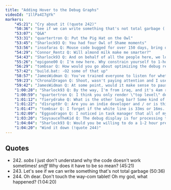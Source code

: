 ```yaml
---
title: "Adding Hover to the Debug Graphs"
videoId: "1llPa4I7gYk"
markers:
    "45:21": "Cry about it (!quote 242)"
    "50:36": "See if we can write something that's not total garbage (!quote 243)"
    "53:07": "Q&A"
    "53:31": "quartertron Q: Put the Pig Hat on the Owl"
    "53:45": "Sharlock93 Q: You had four Owl of Shame moments"
    "53:56": "insofaras Q: Mouse code bugged for over 150 days, bring on the Owl"
    "54:29": "Connor_Rentz Q: Will almond milk make me smarter?"
    "54:43": "Sharlock93 Q: And on behalf of all the people here, we love you and you are awesome"
    "55:26": "epigone00 Q: I'm new here. Why constrain yourself to 1-hour segments? Isn't ramp-up time every day hard?"
    "56:29": "tombsar Q: How would you go about optimizing the debug rendering? It looks as though there is a lot of unnecessary work with EntityBasis calculation, etc."
    "57:42": "build.bat: -O2 some of that up"
    "58:57": "JamesWidman Q: You've trained everyone to listen for whether you pronounce the letter \"t\", or its allophone, the glottal stop, when you say the word \"buttons\""
    "59:23": "ChronalDragon Q: Shoot, wasn't paying attention and I used the mouse code in another program. What was broken about it?"
    "59:42": "JamesWidman Q: At some point, would it make sense to pause and re-display the frame that is currently moused-over?"
    "1:00:28": "Sharlock93 Q: By the way, I'm from iraq, and it's 4am right now. Can you some time do early stream? I don't mind not sleeping until 4am, but in 2-3 weeks university starts and it would be awesome if you bring back early hours"
    "1:00:59": "quartertron Q: I think you only render \"top level\" debug timed functions etc. Are you planning on \"drilling down?\""
    "1:01:12": "fierydrake Q: What is the other long bar? Some kind of frame wait? Should it be that long?"
    "1:01:22": "d1srupt0r Q: Are you an indie developer and / or is this your professional job? If not, what is your day job?"
    "1:01:47": "tombsar Q: I forget if the white line is 33ms or 16ms. Could you add a green line for 60Hz, orange for 30, and red for 10, or something?"
    "1:02:09": "Eggsodragon Q: I noticed in task manager that all of my Steam games are 32-bit processes. Is there a really good reason to compile games in 32-bits rather than 64?"
    "1:03:20": "SoysauceTheKid Q: The debug display is for processing time. Are you going to do any visuals for memory usage?"
    "1:04:04": "Sharlock93 Q: Would you be willing to do a 1-2 hour prestream?"
    "1:04:20": "Wind it down (!quote 244)"
---
```


## Quotes

* 242\. *sobs* I just don't understand why the code doesn't work sometimes! *sniff* Why does it have to be so mean? (45:21)
* 243\. Let's see if we can write something that's not total garbage (50:36)
* 244\. Oh dear. Don't touch the way-com tablet! Oh my god, what happened? (1:04:20)
